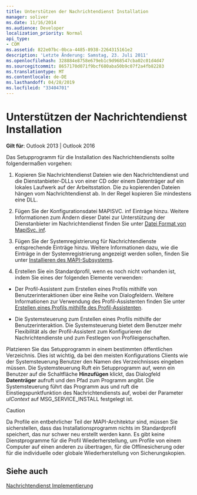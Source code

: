 ```yaml
---
title: Unterstützen der Nachrichtendienst Installation
manager: soliver
ms.date: 11/16/2014
ms.audience: Developer
localization_priority: Normal
api_type:
- COM
ms.assetid: 822e07bc-0bca-4485-8938-2264315161e2
description: 'Letzte Änderung: Samstag, 23. Juli 2011'
ms.openlocfilehash: 328884e8758e679eb1c9d968547cba02c01d4d47
ms.sourcegitcommit: 8657170d071f9bcf680aba50b9c07f2a4fb82283
ms.translationtype: MT
ms.contentlocale: de-DE
ms.lasthandoff: 04/28/2019
ms.locfileid: "33404701"
---
```

# <a name="supporting-message-service-installation"></a>Unterstützen der Nachrichtendienst Installation

  
  
**Gilt für**: Outlook 2013 | Outlook 2016 
  
Das Setupprogramm für die Installation des Nachrichtendiensts sollte folgendermaßen vorgehen:
  
1. Kopieren Sie Nachrichtendienst Dateien wie den Nachrichtendienst und die Dienstanbieter-DLLs von einer CD oder einem Datenträger auf ein lokales Laufwerk auf der Arbeitsstation. Die zu kopierenden Dateien hängen vom Nachrichtendienst ab. In der Regel kopieren Sie mindestens eine DLL.
    
2. Fügen Sie der Konfigurationsdatei MAPISVC. inf Einträge hinzu. Weitere Informationen zum Ändern dieser Datei zur Unterstützung der Dienstanbieter im Nachrichtendienst finden Sie unter [Datei Format von MapiSvc. inf](file-format-of-mapisvc-inf.md).
    
3. Fügen Sie der Systemregistrierung für Nachrichtendienste entsprechende Einträge hinzu. Weitere Informationen dazu, wie die Einträge in der Systemregistrierung angezeigt werden sollen, finden Sie unter [Installieren des MAPI-Subsystems](installing-the-mapi-subsystem.md).
    
4. Erstellen Sie ein Standardprofil, wenn es noch nicht vorhanden ist, indem Sie eines der folgenden Elemente verwenden:
    
  - Der Profil-Assistent zum Erstellen eines Profils mithilfe von Benutzerinteraktionen über eine Reihe von Dialogfeldern. Weitere Informationen zur Verwendung des Profil-Assistenten finden Sie unter [Erstellen eines Profils mithilfe des Profil-Assistenten](creating-a-profile-by-using-the-profile-wizard.md).
    
  - Die Systemsteuerung zum Erstellen eines Profils mithilfe der Benutzerinteraktion. Die Systemsteuerung bietet dem Benutzer mehr Flexibilität als der Profil-Assistent zum Konfigurieren der Nachrichtendienste und zum Festlegen von Profileigenschaften. 
    
Platzieren Sie das Setupprogramm in einem bestimmten öffentlichen Verzeichnis. Dies ist wichtig, da bei den meisten Konfigurations Clients wie der Systemsteuerung Benutzer den Namen des Verzeichnisses eingeben müssen. Die Systemsteuerung Ruft ein Setupprogramm auf, wenn ein Benutzer auf die Schaltfläche **Hinzufügen** klickt, das Dialogfeld **Datenträger** aufruft und den Pfad zum Programm angibt. Die Systemsteuerung führt das Programm aus und ruft die Einstiegspunktfunktion des Nachrichtendiensts auf, wobei der Parameter _ulContext_ auf MSG_SERVICE_INSTALL festgelegt ist. 
  
> [!CAUTION]
> Da Profile ein entbehrlicher Teil der MAPI-Architektur sind, müssen Sie sicherstellen, dass das Installationsprogramm nichts im Standardprofil speichert, das nur schwer neu erstellt werden kann. Es gibt keine Dienstprogramme für die Profil Wiederherstellung, um Profile von einem Computer auf einen anderen zu übertragen, für die Offlinesicherung oder für die individuelle oder globale Wiederherstellung von Sicherungskopien. 
  
## <a name="see-also"></a>Siehe auch



[Nachrichtendienst Implementierung](message-service-implementation.md)

